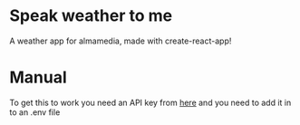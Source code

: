 # Speak weather to me

A weather app for almamedia, made with create-react-app!

# Manual

To get this to work you need an API key from [here](https://openweathermap.org/) and you need to add it in to an .env file
